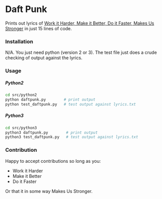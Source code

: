 # Daft Punk
Prints out lyrics of [Work it Harder, Make it Better, Do it Faster, Makes Us Stronger](https://www.youtube.com/watch?v=K2cYWfq--Nw) in just 15 lines of code.

### Installation

N/A. You just need python (version 2 or 3). The test file just does a crude checking of output against the lyrics.

### Usage

##### Python2

```bash
cd src/python2
python daftpunk.py        # print output
python test_daftpunk.py   # test output against lyrics.txt
```

##### Python3

```bash
cd src/python3
python3 daftpunk.py        # print output
python3 test_daftpunk.py   # test output against lyrics.txt
```

### Contribution

Happy to accept contributions so long as you:

- Work it Harder
- Make it Better
- Do it Faster

Or that it in some way Makes Us Stronger.

